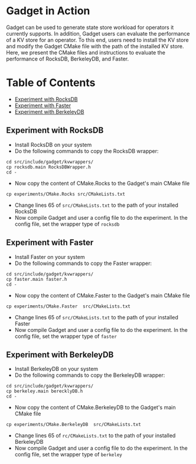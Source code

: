 # Gadget in Action

Gadget can be used to generate state store workload for operators it currently supports. In addition, Gadget users can evaluate the performance of a KV store for an operator. To this end, users need to install the KV store and modify the Gadget CMake file with the path of the installed KV store. Here, we present the CMake files and instructions to evaluate the performance of RocksDB, BerkeleyDB, and Faster.

# Table of Contents

- [Experiment with RocksDB](#Experiment-with-RocksDB)
- [Experiment with Faster](#Experiment-with-Faster)
- [Experiment with BerkeleyDB](#Experiment-with-BerkeleyDB)


## Experiment with RocksDB
- Install RocksDB on your system
- Do the following commands to copy the RocksDB wrapper:
```
cd src/include/gadget/kvwrappers/
cp rocksdb.main RocksDBWrapper.h 
cd -
```
- Now copy the content of CMake.Rocks to the Gadget's main CMake file
```
cp experiments/CMake.Rocks src/CMakeLists.txt 
```
- Change lines 65 of `src/CMakeLists.txt` to the path of your installed RocksDB
- Now compile Gadget and user a config file to do the experiment. In the config file, set the wrapper type of `rocksdb`


## Experiment with Faster
- Install Faster on your system
- Do the following commands to copy the Faster wrapper:
```
cd src/include/gadget/kvwrappers/
cp faster.main faster.h 
cd -
```
- Now copy the content of CMake.Faster to the Gadget's main CMake file
```
cp experiments/CMake.Faster  src/CMakeLists.txt 
```
- Change lines 65 of `src/CMakeLists.txt` to the path of your installed Faster
- Now compile Gadget and user a config file to do the experiment. In the config file, set the wrapper type of `faster`

## Experiment with BerkeleyDB
- Install BerkeleyDB on your system
- Do the following commands to copy the BerkeleyDB wrapper:
```
cd src/include/gadget/kvwrappers/
cp berkeley.main berecklyDB.h
cd -
```
- Now copy the content of CMake.BerkeleyDB to the Gadget's main CMake file
```
cp experiments/CMake.BerkeleyDB  src/CMakeLists.txt 
```
- Change lines 65 of `rc/CMakeLists.txt` to the path of your installed BerkeleyDB
- Now compile Gadget and user a config file to do the experiment. In the config file, set the wrapper type of `berkeley`
